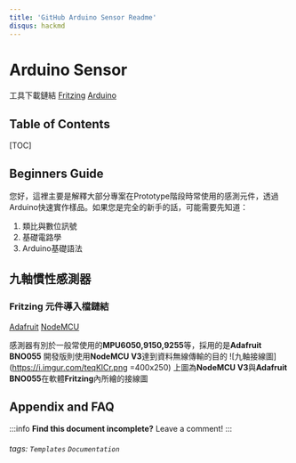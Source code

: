 ```yaml
---
title: 'GitHub Arduino Sensor Readme'
disqus: hackmd
---
```


Arduino Sensor
===
工具下載鏈結
[Fritzing](https://fritzing.org/download/)
[Arduino](https://www.arduino.cc/)

## Table of Contents

[TOC]

## Beginners Guide
您好，這裡主要是解釋大部分專案在Prototype階段時常使用的感測元件，透過Arduino快速實作樣品。如果您是完全的新手的話，可能需要先知道：
1. 類比與數位訊號
2. 基礎電路學
3. Arduino基礎語法


九軸慣性感測器
---

### Fritzing 元件導入檔鏈結
[Adafruit](https://github.com/adafruit/Fritzing-Library)
[NodeMCU](https://github.com/roman-minyaylov/nodemcu-v3-fritzing)

感測器有別於一般常使用的**MPU6050,9150,9255**等，採用的是**Adafruit BNO055**
開發版則使用**NodeMCU V3**達到資料無線傳輸的目的
![九軸接線圖](https://i.imgur.com/teqKlCr.png =400x250)
上圖為**NodeMCU V3**與**Adafruit BNO055**在軟體**Fritzing**內所繪的接線圖

## Appendix and FAQ

:::info
**Find this document incomplete?** Leave a comment!
:::

###### tags: `Templates` `Documentation`
